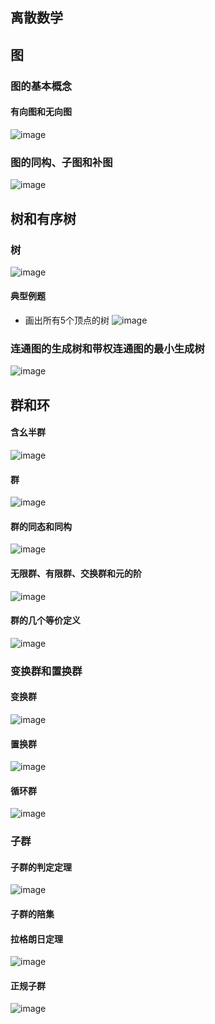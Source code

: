 ## 离散数学## 图### 图的基本概念#### 有向图和无向图![image](https://github.com/YC-L/Postgraduate-examination/blob/Discrete-mathematics/imgs/Complete-graph.png)### 图的同构、子图和补图![image](https://github.com/YC-L/Postgraduate-examination/blob/Discrete-mathematics/imgs/Graph.png)## 树和有序树### 树![image](https://github.com/YC-L/Postgraduate-examination/blob/Discrete-mathematics/imgs/Tree.png)#### 典型例题- 画出所有5个顶点的树![image](https://github.com/YC-L/Postgraduate-examination/blob/Discrete-mathematics/imgs/Tree-instance.png)### 连通图的生成树和带权连通图的最小生成树![image](https://github.com/YC-L/Postgraduate-examination/blob/Discrete-mathematics/imgs/Tree-1.png)## 群和环#### 含幺半群![image](https://github.com/YC-L/Postgraduate-examination/blob/Discrete-mathematics/imgs/Haplogroup.png)#### 群![image](https://github.com/YC-L/Postgraduate-examination/blob/Discrete-mathematics/imgs/Group.png)#### 群的同态和同构![image](https://github.com/YC-L/Postgraduate-examination/blob/Discrete-mathematics/imgs/Homomorphism&homomorphism-of-groups.png)#### 无限群、有限群、交换群和元的阶![image](https://github.com/YC-L/Postgraduate-examination/blob/Discrete-mathematics/imgs/Multi-population.png)#### 群的几个等价定义![image](https://github.com/YC-L/Postgraduate-examination/blob/Discrete-mathematics/imgs/Several-equivalent-definitions-of-groups.png)### 变换群和置换群#### 变换群![image](https://github.com/YC-L/Postgraduate-examination/blob/Discrete-mathematics/imgs/Transform-group.png)#### 置换群![image](https://github.com/YC-L/Postgraduate-examination/blob/Discrete-mathematics/imgs/Permutation-group.png)#### 循环群![image](https://github.com/YC-L/Postgraduate-examination/blob/Discrete-mathematics/imgs/Cyclic-group.png)### 子群#### 子群的判定定理![image](https://github.com/YC-L/Postgraduate-examination/blob/Discrete-mathematics/imgs/Subgroup-decision-theorem.png)#### 子群的陪集#### 拉格朗日定理![image](https://github.com/YC-L/Postgraduate-examination/blob/Discrete-mathematics/imgs/Lagrangian-Theorem.png)#### 正规子群![image](https://github.com/YC-L/Postgraduate-examination/blob/Discrete-mathematics/imgs/Normal-subgroup.png)
